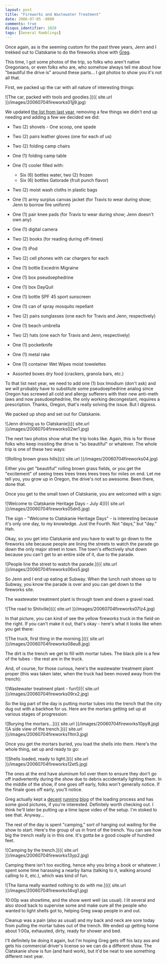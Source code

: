 ```yaml
---
layout: post
title: "Fireworks and Wastewater Treatment"
date: 2006-07-05 -0800
comments: true
disqus_identifier: 1028
tags: [General Ramblings]
---
```

Once again, as is the seeming custom for the past three years, Jenn and
I trekked out to Clatskanie to do the fireworks show with
[Greg](http://www.greghughes.net).

 This time, I got some photos of the trip, so folks who aren't native
Oregonians, or even folks who are, who somehow always tell me about how
"beautiful the drive is" around these parts... I got photos to show you
it's not all that.

 First, we packed up the car with all nature of interesting things:

 ![The car, packed with tools and
goodies.]({{ site.url }}/images/20060704fireworks01jj9.jpg)

 We updated [the list from last
year](/archive/2005/07/05/independence-day-warzone.aspx), removing a few
things we didn't end up needing and adding a few we decided we did:

- Two (2) shovels - One scoop, one spade
- Two (2) pairs leather gloves (one for each of us)
- Two (2) folding camp chairs
- One (1) folding camp table
- One (1) cooler filled with:
  - Six (6) bottles water, two (2) frozen
  - Six (6) bottles Gatorade (fruit punch flavor)

- Two (2) moist wash cloths in plastic bags
- One (1) army surplus canvas jacket (for Travis to wear during show;
    Jenn to borrow fire uniform)
- One (1) pair knee pads (for Travis to wear during show; Jenn doesn't
    own any)
- One (1) digital camera
- Two (2) books (for reading during off-times)
- One (1) iPod
- Two (2) cell phones with car chargers for each
- One (1) bottle Excedrin Migraine
- One (1) box pseudoephedrine
- One (1) box DayQuil
- One (1) bottle SPF 45 sport sunscreen
- One (1) can of spray mosquito repellant
- Two (2) pairs sunglasses (one each for Travis and Jenn,
    respectively)
- One (1) beach umbrella
- Two (2) hats (one each for Travis and Jenn, respectively)
- One (1) pocketknife
- One (1) metal rake
- One (1) container Wet Wipes moist towelettes
- Assorted boxes dry food (crackers, granola bars, etc.)

 To that list next year, we need to add one (1) box Imodium (don't ask)
and we will probably have to substitute some pseudoephedrine analog
since Oregon has screwed all cold and allergy sufferers with their new
anti-meth laws and now pseudoephedrine, the only working decongestant,
requires a prescription. Thanks, Oregon, that's really solving the
issue. But I digress.

 We packed up shop and set out for Clatskanie.

 ![Jenn driving us to
Clatskanie]({{ site.url }}/images/20060704fireworks02wr1.jpg)

 The next two photos show what the trip looks like. Again, this is for
those folks who keep insisting the drive is "so beautiful" or whatever.
The whole trip is one of these two ways:

 ![Rolling brown grass
hills]({{ site.url }}/images/20060704fireworks04.jpg)

 Either you get "beautiful" rolling brown grass fields, or you get the
"excitement" of seeing trees trees trees trees trees for miles on end.
Let me tell you, you grow up in Oregon, the drive's not so awesome. Been
there, done that.

 Once you get to the small town of Clatskanie, you are welcomed with a
sign:

 ![Welcome to Clatskanie Heritage Days - July
4]({{ site.url }}/images/20060704fireworks05dn5.jpg)

 The sign - "Welcome to Clatskanie Heritage Days" - is interesting
because it's only one day, to my knowledge. Just the Fourth. Not "days,"
but "day." Heh.

 Okay, so you get into Clatskanie and you have to wait to go down to the
fireworks site because people are lining the streets to watch the parade
go down the only major street in town. The town's effectively shut down
because you can't get to an entire side of it, due to the parade.

 ![People line the street to watch the
parade.]({{ site.url }}/images/20060704fireworks06xs5.jpg)

 So Jenn and I end up eating at Subway. When the lunch rush shows up to
Subway, you know the parade is over and you can get down to the
fireworks site.

 The wastewater treatment plant is through town and down a gravel road.

 ![The road to
Shitville]({{ site.url }}/images/20060704fireworks07lz4.jpg)

 In that picture, you can kind of see the yellow fireworks truck in the
field on the right. If you can't make it out, that's okay - here's what
it looks like when you get there:

 ![The truck, first thing in the
morning.]({{ site.url }}/images/20060704fireworks08eu8.jpg)

 The dirt is the trench we get to fill with mortar tubes. The black pile
is a few of the tubes - the rest are in the truck.

 And, of course, for those curious, here's the wastewater treatment
plant proper (this was taken later, when the truck had been moved away
from the trench):

 ![Wastewater treatment plant -
fun!]({{ site.url }}/images/20060704fireworks09rx2.jpg)

 So the big part of the day is putting mortar tubes into the trench that
the city dug out with a backhoe for us. Here are the mortars getting set
up at various stages of progression:

 ![Burying the
mortars...]({{ site.url }}/images/20060704fireworks10py8.jpg)
 ![A side view of the
trench.]({{ site.url }}/images/20060704fireworks11tm3.jpg)

 Once you get the mortars buried, you load the shells into them. Here's
the whole thing, set up and ready to go:

 ![Shells loaded, ready to
light.]({{ site.url }}/images/20060704fireworks12et5.jpg)

 The ones at the end have aluminum foil over them to ensure they don't
go off inadvertently during the show due to debris accidentally lighting
them. In the middle of the show, if one goes off early, folks won't
generally notice. If the finale goes off early, you'll notice.

 Greg actually kept a
[decent](http://www.greghughes.net/rant/FourthOfJulyFireworksShowPartOne.aspx)
[running](http://www.greghughes.net/rant/FourthOfJulyFireworksShowPartTwo.aspx)
[blog](http://www.greghughes.net/rant/FourthOfJulyFireworksShowPartThree.aspx)
of the loading process and has some good pictures, if you're interested.
Definitely worth checking out. I think he'll later be putting up a time
lapse video of the setup. I'm stoked to see that. Anyway...

 The rest of the day is spent "camping," sort of hanging out waiting for
the show to start. Here's the group of us in front of the trench. You
can see how big the trench really is in this one. It's gotta be a good
couple of hundred feet.

 ![Camping by the
trench.]({{ site.url }}/images/20060704fireworks13yp2.jpg)

 Camping there isn't too exciting, hence why you bring a book or
whatever. I spent some time harassing a nearby llama (talking to it,
walking around calling to it, etc.), which was kind of fun.

 ![The llama really wanted nothing to do with
me.]({{ site.url }}/images/20060704fireworks14vg1.jpg)

 10:00p was showtime, and the show went well (as usual). I lit several
and also stood back to supervise some and make sure all the people who
wanted to light shells got to, helping Greg swap people in and out.

 Cleanup was a pain (also as usual) and my back and neck are sore today
from pulling the mortar tubes out of the trench. We ended up getting
home about 1:00a, exhausted, dirty, ready for shower and bed.

 I'll definitely be doing it again, but I'm hoping Greg gets off his
lazy ass and gets his commercial driver's license so we can do a
different show. The Clatskanie show is fun (and hard work), but it'd be
neat to see something different next year.
